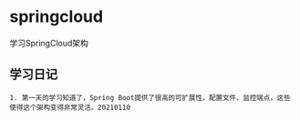 # springcloud
学习SpringCloud架构
## 学习日记
    1. 第一天的学习知道了，Spring Boot提供了很高的可扩展性，配置文件、监控端点，这些使得这个架构变得非常灵活。20210110